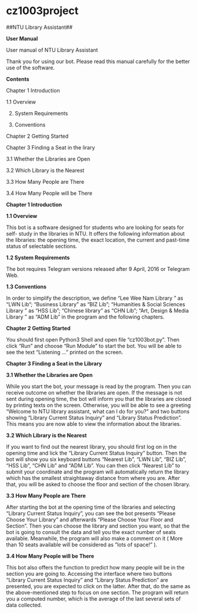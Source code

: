 # cz1003project
##NTU Library Assistant##

**User Manual**

User manual of NTU Library Assistant

Thank you for using our bot. Please read this manual carefully for the
better use of the software.

**Contents**

Chapter 1 Introduction

1.1 Overview

2.  System Requirements

3.  Conventions

Chapter 2 Getting Started

Chapter 3 Finding a Seat in the lirary

3.1 Whether the Libraries are Open

3.2 Which Library is the Nearest

3.3 How Many People are There

3.4 How Many People will be There

**Chapter 1 Introduction**

**1.1 Overview**

This bot is a software designed for students who are looking for seats
for self- study in the libraries in NTU. It offers the following
information about the libraries: the opening time, the exact location,
the current and past-time status of selectable sections.

**1.2 System Requirements**

The bot requires Telegram versions released after 9 April, 2016 or
Telegram Web.

**1.3 Conventions**

In order to simplify the description, we define “Lee Wee Nam Library ”
as “LWN Lib”; “Business Library” as “BIZ Lib”; “Humanities & Social
Sciences Library ” as “HSS Lib”; “Chinese library” as “CHN Lib”; “Art,
Design & Media Library ” as “ADM Lib” in the program and the following
chapters.

**Chapter 2 Getting Started**

You should first open Python3 Shell and open file “cz1003bot.py”. Then
click “Run” and choose “Run Module” to start the bot. You will be able
to see the text “Listening ...” printed on the screen.

**Chapter 3 Finding a Seat in the Library**

**3.1 Whether the Libraries are Open**

While you start the bot, your message is read by the program. Then you
can receive outcome on whether the libraries are open. If the message is
not sent during opening time, the bot will inform you that the libraries
are closed by printing texts on the screen. Otherwise, you will be able
to see a greeting “Welcome to NTU library assistant, what can I do for
you?” and two buttons showing “Library Current Status Inquiry” and
“Library Status Prediction”. This means you are now able to view the
information about the libraries.

**3.2 Which Library is the Nearest**

If you want to find out the nearest library, you should first log on in
the opening time and lick the “Library Current Status Inquiry” button.
Then the bot will show you six keyboard buttons “Nearest Lib”, “LWN
Lib”, “BIZ Lib”, “HSS Lib”, “CHN Lib” and “ADM Lib”. You can then click
“Nearest Lib” to submit your coordinate and the program will
automatically return the library which has the smallest straightaway
distance from where you are. After that, you will be asked to choose the
floor and section of the chosen library.

**3.3 How Many People are There**

After starting the bot at the opening time of the libraries and
selecting “Library Current Status Inquiry”, you can see the bot presents
“Please Choose Your Library” and afterwards “Please Choose Your Floor
and Section”. Then you can choose the library and section you want, so
that the bot is going to consult the data and tell you the exact number
of seats available. Meanwhile, the program will also make a comment on
it ( More than 10 seats available will be considered as ”lots of space!”
).

**3.4 How Many People will be There**

This bot also offers the function to predict how many people will be in
the section you are going to. Accessing the interface where two buttons
“Library Current Status Inquiry” and “Library Status Prediction” are
presented, you are expected to click on the latter. After that, do the
same as the above-mentioned step to focus on one section. The program
will return you a computed number, which is the average of the last
several sets of data collected.
